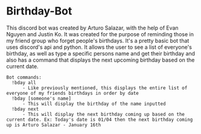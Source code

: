 # Birthday-Bot

  This discord bot was created by Arturo Salazar, with the help of Evan Nguyen and Justin Ko. It was created for the purpose of reminding those in my friend group who forget people's birthdays. It's a pretty basic bot that uses discord's api and python. It allows the user to see a list of everyone's birthday, as well as type a specific persons name and get their birthday and also has a command that displays the next upcoming birthday based on the current date.

    Bot commands:
      !bday all
          - Like previously mentioned, this displays the entire list of everyone of my friends birthdays in order by date
      !bday [someone's name]
          - This will display the birthday of the name inputted
      !bday next
          - This will display the next birthday coming up based on the current date. Ex: Today's date is 01/04 then the next birthday coming up is Arturo Salazar - January 16th
